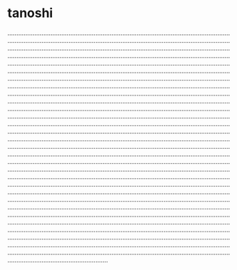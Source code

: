 # tanoshi
................................................................................................................................................................................................................................................................................................................................................................................................................................................................................................................................................................................................................................................................................................................................................................................................................................................................................................................................................................................................................................................................................................................................................................................................................................................................................................................................................................................................................................................................................................................................................................................................................................................................................................................................................................................................................................................................................................................................................................................................................................................................................................................................................................................................................................................................................................................................................................................................................................................................................................................................................................................................................................................................................................................................................................................................................................................................................................................................................................................................................................................................................................................................................................................................................................................................................................................................................................................................................................................................................................................................................................................................................................................................................................................................................................................................................................................................................................................................